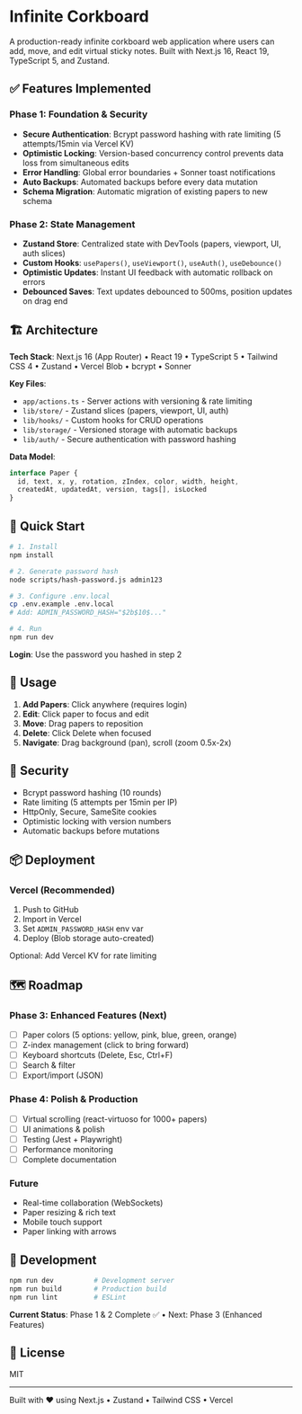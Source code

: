 # Infinite Corkboard

A production-ready infinite corkboard web application where users can add, move, and edit virtual sticky notes.  Built with Next.js 16, React 19, TypeScript 5, and Zustand.

## ✅ Features Implemented

### Phase 1: Foundation & Security

- **Secure Authentication**: Bcrypt password hashing with rate limiting (5 attempts/15min via Vercel KV)
- **Optimistic Locking**: Version-based concurrency control prevents data loss from simultaneous edits
- **Error Handling**: Global error boundaries + Sonner toast notifications
- **Auto Backups**: Automated backups before every data mutation
- **Schema Migration**: Automatic migration of existing papers to new schema

### Phase 2: State Management

- **Zustand Store**: Centralized state with DevTools (papers, viewport, UI, auth slices)
- **Custom Hooks**: `usePapers()`, `useViewport()`, `useAuth()`, `useDebounce()`
- **Optimistic Updates**: Instant UI feedback with automatic rollback on errors
- **Debounced Saves**: Text updates debounced to 500ms, position updates on drag end

## 🏗️ Architecture

**Tech Stack**: Next.js 16 (App Router) • React 19 • TypeScript 5 • Tailwind CSS 4 • Zustand • Vercel Blob • bcrypt • Sonner

**Key Files**:
- `app/actions.ts` - Server actions with versioning & rate limiting
- `lib/store/` - Zustand slices (papers, viewport, UI, auth)
- `lib/hooks/` - Custom hooks for CRUD operations
- `lib/storage/` - Versioned storage with automatic backups
- `lib/auth/` - Secure authentication with password hashing

**Data Model**:
```typescript
interface Paper {
  id, text, x, y, rotation, zIndex, color, width, height,
  createdAt, updatedAt, version, tags[], isLocked
}
```

## 🚀 Quick Start

```bash
# 1. Install
npm install

# 2. Generate password hash
node scripts/hash-password.js admin123

# 3. Configure .env.local
cp .env.example .env.local
# Add: ADMIN_PASSWORD_HASH="$2b$10$..."

# 4. Run
npm run dev
```

**Login**: Use the password you hashed in step 2

## 📖 Usage

1. **Add Papers**: Click anywhere (requires login)
2. **Edit**: Click paper to focus and edit
3. **Move**: Drag papers to reposition
4. **Delete**: Click Delete when focused
5. **Navigate**: Drag background (pan), scroll (zoom 0.5x-2x)

## 🔐 Security

- Bcrypt password hashing (10 rounds)
- Rate limiting (5 attempts per 15min per IP)
- HttpOnly, Secure, SameSite cookies
- Optimistic locking with version numbers
- Automatic backups before mutations

## 📦 Deployment

### Vercel (Recommended)
1. Push to GitHub
2. Import in Vercel
3. Set `ADMIN_PASSWORD_HASH` env var
4. Deploy (Blob storage auto-created)

Optional: Add Vercel KV for rate limiting

## 🗺️ Roadmap

### Phase 3: Enhanced Features (Next)
- [ ] Paper colors (5 options: yellow, pink, blue, green, orange)
- [ ] Z-index management (click to bring forward)
- [ ] Keyboard shortcuts (Delete, Esc, Ctrl+F)
- [ ] Search & filter
- [ ] Export/import (JSON)

### Phase 4: Polish & Production
- [ ] Virtual scrolling (react-virtuoso for 1000+ papers)
- [ ] UI animations & polish
- [ ] Testing (Jest + Playwright)
- [ ] Performance monitoring
- [ ] Complete documentation

### Future
- Real-time collaboration (WebSockets)
- Paper resizing & rich text
- Mobile touch support
- Paper linking with arrows

## 📝 Development

```bash
npm run dev          # Development server
npm run build        # Production build
npm run lint         # ESLint
```

**Current Status**: Phase 1 & 2 Complete ✅ • Next: Phase 3 (Enhanced Features)

## 📄 License

MIT

---

Built with ❤️ using Next.js • Zustand • Tailwind CSS • Vercel
